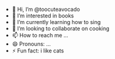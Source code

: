- 👋 Hi, I’m @toocuteavocado
- 👀 I’m interested in books
- 🌱 I’m currently learning how to sing
- 💞️ I’m looking to collaborate on cooking 
- 📫 How to reach me ...
- 😄 Pronouns: ...
- ⚡ Fun fact: i like cats

<!---
toocuteavocado/toocuteavocado is a ✨ special ✨ repository because its `README.md` (this file) appears on your GitHub profile.
You can click the Preview link to take a look at your changes.
--->
